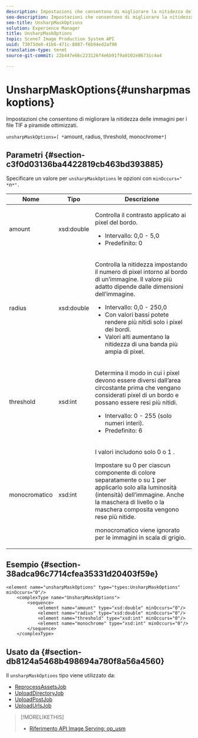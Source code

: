 ```yaml
---
description: Impostazioni che consentono di migliorare la nitidezza delle immagini per i file TIF a piramide ottimizzati.
seo-description: Impostazioni che consentono di migliorare la nitidezza delle immagini per i file TIF a piramide ottimizzati.
seo-title: UnsharpMaskOptions
solution: Experience Manager
title: UnsharpMaskOptions
topic: Scene7 Image Production System API
uuid: 73073de0-41b6-471c-8887-f6b94ed2af90
translation-type: tm+mt
source-git-commit: 22b447e66c223126f4e6b91f9a0102e86731c4a4

---
```



# UnsharpMaskOptions{#unsharpmaskoptions}

Impostazioni che consentono di migliorare la nitidezza delle immagini per i file TIF a piramide ottimizzati.

`unsharpMaskOptions=[ *`amount, radius, threshold, monochrome`*]`

## Parametri {#section-c3f0d03136ba4422819cb463bd393885}

Specificare un valore per `unsharpMaskOptions` le opzioni con `minOccurs=" *`n`*".`

<table id="table_D1392963C5694969A9D546F82DB6F45C">
 <thead>
  <tr>
   <th colname="col1" class="entry"> Nome </th>
   <th colname="col2" class="entry"> Tipo </th>
   <th colname="col3" class="entry"> Descrizione </th>
  </tr>
 </thead>
 <tbody>
  <tr>
   <td colname="col1"><span class="codeph"><span class="varname"> amount</span></span></td>
   <td colname="col2"><span class="codeph"> xsd:double</span></td>
   <td colname="col3"><p>Controlla il contrasto applicato ai pixel del bordo. 
     <ul id="ul_7AA17E354EE64BC4A5BEAE853FF17191">
      <li id="li_42FB21C7ED884E1DB03274130B8DCB10">Intervallo: 0,0 - 5,0 </li>
      <li id="li_E980CAA1A9C54D60A121F21C964820FF">Predefinito: 0 </li>
     </ul></p></td>
  </tr>
  <tr>
   <td colname="col1"><span class="codeph"><span class="varname"> radius</span></span></td>
   <td colname="col2"><span class="codeph"> xsd:double</span></td>
   <td colname="col3"><p>Controlla la nitidezza impostando il numero di pixel intorno al bordo di un’immagine. Il valore più adatto dipende dalle dimensioni dell’immagine. 
     <ul id="ul_D4391CD407DE4B48AF4523EBD85D0D40">
      <li id="li_8AEF11A489484EFD91416F8A03C4DB25">Intervallo: 0,0 - 250,0 </li>
      <li id="li_9F1D1B52AFBA46B8BDCDF99A21140002">Con valori bassi potete rendere più nitidi solo i pixel dei bordi. </li>
      <li id="li_7D9FD8AA4899404283D7AB596364A4AF">Valori alti aumentano la nitidezza di una banda più ampia di pixel. </li>
     </ul></p></td>
  </tr>
  <tr>
   <td colname="col1"><span class="codeph"><span class="varname"> threshold</span></span></td>
   <td colname="col2"><span class="codeph"> xsd:int</span></td>
   <td colname="col3"><p>Determina il modo in cui i pixel devono essere diversi dall’area circostante prima che vengano considerati pixel di un bordo e possano essere resi più nitidi. 
     <ul id="ul_117E556E3ECF42CC878DD80D338D19CA">
      <li id="li_CFEE76DB78BF437E8463C9089486F8A6">Intervallo: 0 - 255 (solo numeri interi). </li>
      <li id="li_77113DC2698A4D48B11288718766E6A2">Predefinito: 6 </li>
     </ul></p></td>
  </tr>
  <tr>
   <td colname="col1"><span class="codeph"><span class="varname"> monocromatico</span></span></td>
   <td colname="col2"><span class="codeph"> xsd:int</span></td>
   <td colname="col3"><p>I valori includono solo <span class="codeph"> 0</span> o <span class="codeph"> 1</span> . </p><p>Impostare su <span class="codeph"> 0</span> per ciascun componente di colore separatamente o su <span class="codeph"> 1</span> per applicarlo solo alla luminosità (intensità) dell’immagine. Anche la maschera di livello o la maschera composita vengono rese più nitide. </p><p><span class="codeph"><span class="varname"> monocromatico</span></span> viene ignorato per le immagini in scala di grigio. </p></td>
  </tr>
 </tbody>
</table>

## Esempio {#section-38adca96c7714cfea35331d20403f59e}

```
<element name="unsharpMaskOptions" type="types:UnsharpMaskOptions" minOccurs="0"/>
    <complexType name="UnsharpMaskOptions">
        <sequence>
            <element name="amount" type="xsd:double" minOccurs="0"/>
            <element name="radius" type="xsd:double" minOccurs="0"/>
            <element name="threshold" type="xsd:int" minOccurs="0"/>
            <element name="monochrome" type="xsd:int" minOccurs="0"/>        
        </sequence>
    </complexType>
```

## Usato da {#section-db8124a5468b498694a780f8a56a4560}

Il `unsharpMaskOptions` tipo viene utilizzato da:

* [ReprocessAssetsJob](../../types/c-data-types/r-reprocess-assets-job.md#reference-a303f7832ae44fdab1dca7cc8bef3fa3)
* [UploadDirectoryJob](../../types/c-data-types/r-upload-directory-job.md#reference-e707ebf53b074c49ad983d1886e0bbb6)
* [UploadPostJob](../../types/c-data-types/r-upload-post-job.md#reference-bca2339b593f4637a687c33937215ef4)
* [UploadUrlsJob](../../types/c-data-types/r-upload-urls-job.md#reference-8e9bc895268c4321b233dbeadc990398)

>[!MORELIKETHIS]
>
>* [Riferimento API Image Serving: op_usm](https://marketing.adobe.com/resources/help/en_US/s7/is_ir_api/is_api/http_ref/r_op_usm.html)

